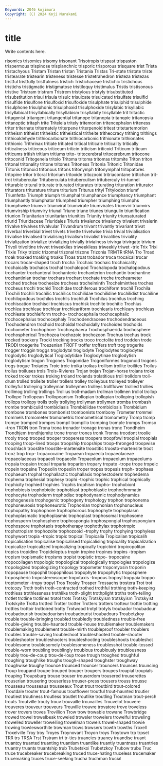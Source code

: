 ```yaml
---
Keywords: 2046 kojimura
Copyright: (C) 2024 Koji Murakami
---
```


# title

Write contents here.



risomics trisomies trisomy trisonant Trisotropis trispast trispaston
trispermous trispinose trisplanchnic trisporic trisporous trisquare trist Trista tristachyous Tristam
Tristan tristan Tristania Tristas Tri-state tristate triste tristearate tristearin tristeness
tristesse tristetrahedron tristeza tristezas tristful tristfully tristfulness tristich Tristichaceae tristichic
tristichous tristichs tristigmatic tristigmatose tristiloquy tristimulus Tristis tristisonous tristive Tristram
tristram Tristrem tristylous tristyly trisubstituted trisubstitution trisul trisula trisulc trisulcate
trisulcated trisulfate trisulfid trisulfide trisulfone trisulfoxid trisulfoxide trisulphate trisulphid trisulphide
trisulphone trisulphonic trisulphoxid trisulphoxide trisylabic trisyllabic trisyllabical trisyllabically trisyllabism trisyllabity
trisyllable trit tritactic tritagonist tritangent tritangential tritanope tritanopia tritanopic tritanopsia
tritanoptic tritaph trite Triteleia tritely tritemorion tritencephalon triteness triter triternate
triternately triterpene triterpenoid tritest tritetartemorion tritheism tritheist tritheistic tritheistical tritheite
tritheocracy trithing trithings trithioaldehyde trithiocarbonate trithiocarbonic trithionate trithionates trithionic Trithrinax
tritiate tritiated tritical triticale triticality tritically triticalness triticeous triticeum triticin
triticism triticoid Triticum triticum triticums tritish tritium tritiums trito- tritocerebral
tritocerebrum tritocone tritoconid Tritogeneia tritolo Tritoma tritoma tritomas tritomite Triton
triton tritonal tritonality tritone tritones Tritoness Tritonia Tritonic Tritonidae Tritonis
tritonoid tritonous tritons tritonymph tritonymphal tritopatores tritopine tritor tritoral tritorium
tritoxide tritozooid tritriacontane trittichan trit-trot tritubercular Trituberculata trituberculism trituberculy tri-tunnel
triturable tritural triturate triturated triturates triturating trituration triturator triturators triturature
triture triturium Triturus trityl Tritylodon triumf Triumfetta Triumph triumph triumphal
triumphance triumphancy triumphant triumphantly triumphator triumphed triumpher triumphing triumphs triumphwise
triumvir triumviral triumvirate triumvirates triumviri triumvirs triumvirship triumviry triunal Triune
triune triunes triungulin triunification triunion Triunitarian triunitarian triunities Triunity triunity
triunsaturated triurid Triuridaceae Triuridales Triuris trivalence trivalency trivalent trivalerin trivalve
trivalves trivalvular Trivandrum trivant trivantly trivariant trivat triverbal triverbial trivet
trivets trivette trivetwise trivia trivial trivialisation trivialise trivialised trivialising trivialism
trivialist trivialities triviality trivialization trivialize trivializing trivially trivialness trivirga trivirgate
trivium Trivoli trivoltine trivvet triweeklies triweekliess triweekly triwet -trix Trix
Trixi Trixie Trixy trizoic trizomal trizonal trizone Trizonia TRMTR tRNA
Tro Troad troak troaked troaking troaks Troas troat trobador troca
trocaical trocar trocars trocar-shaped troch trocha Trochaic trochaic trochaicality trochaically
trochaics trochal trochalopod Trochalopoda trochalopodous trochanter trochanteral trochanteric trochanterion trochantin
trochantine trochantinian trochar trochars trochart trochate troche trocheameter troched trochee
trocheeize trochees trochelminth Trochelminthes troches trocheus trochi trochid Trochidae trochiferous
trochiform trochil Trochila Trochili trochili trochilic trochilics trochilidae trochilidine trochilidist
trochiline trochilopodous trochilos trochils trochiluli Trochilus trochilus troching trochiscation trochisci
trochiscus trochisk trochite trochitic Trochius trochlea trochleae trochlear trochleariform trochlearis
trochleary trochleas trochleate trochleiform trocho- trochocephalia trochocephalic trochocephalus trochocephaly Trochodendraceae
trochodendraceous Trochodendron trochoid trochoidal trochoidally trochoides trochoids trochometer trochophore Trochosphaera
Trochosphaerida trochosphere trochospherical Trochozoa trochozoic trochozoon Trochus trochus trock trocked
trockery Trocki trocking trocks troco troctolite trod trodden trode TRODI
troegerite Troezenian TROFF troffer troffers troft trog trogerite trogger troggin
troggs troglodytal troglodyte Troglodytes troglodytes troglodytic troglodytical Troglodytidae Troglodytinae troglodytish
troglodytism trogon Trogones Trogonidae Trogoniformes trogonoid trogons trogs trogue Troiades
Troic troic troika troikas troilism troilite troilites Troilus troilus troiluses
trois Trois-Rivieres Trojan trojan Trojan-horse trojans troke troked troker trokes
troking troland trolands trolatitious troll trolldom troll-drum trolled trolleite troller
trollers trolley trolleybus trolleyed trolleyer trolleyful trolleying trolleyman trolleymen trolleys
trollflower trollied trollies trollimog trolling trollings Trollius troll-madam trollman trollmen
trollol trollop Trollope Trollopean Trollopeanism Trollopian trollopian trolloping trollopish trollops
trollopy trolls trolly trollying trollyman trollymen tromba trombash trombe trombiculid
trombidiasis Trombidiidae trombidiosis Trombidium trombone trombones trombonist trombonists trombony Trometer
trommel trommels tromometer tromometric tromometrical tromometry Tromp tromp trompe tromped
trompes trompil trompillo tromping tromple tromps Tromso -tron TRON tron
Trona trona tronador tronage tronas tronc Trondheim Trondhjem trondhjemite trone
troner trones tronk Tronna troodont troolie trooly troop trooped trooper
trooperess troopers troopfowl troopial troopials trooping troop-lined troops troopship troopships
troop-thronged troopwise trooshlach troostite troostite-martensite troostitic troosto-martensite troot trooz trop
trop- tropacocaine Tropaean tropaeola tropaeolaceae tropaeolaceous tropaeoli tropaeolin Tropaeolum tropaeolum
tropaeolums tropaia tropaion tropal troparia troparion tropary tropate -trope trope
tropeic tropein tropeine Tropeolin tropeolin troper tropes tropesis troph- trophaea
trophaeum trophal trophallactic trophallaxis trophectoderm trophedema trophema trophesial trophesy trophi
-trophic trophic trophical trophically trophicity trophied trophies Trophis trophism tropho-
trophobiont trophobiosis trophobiotic trophoblast trophoblastic trophochromatin trophocyte trophoderm trophodisc trophodynamic
trophodynamics trophogenesis trophogenic trophogeny trophology trophon trophonema trophoneurosis trophoneurotic Trophonian
trophonian trophonucleus trophopathy trophophore trophophorous trophophyte trophoplasm trophoplasmatic trophoplasmic trophoplast
trophosomal trophosome trophosperm trophosphere trophospongia trophospongial trophospongium trophospore trophotaxis trophotherapy
trophothylax trophotropic trophotropism trophozoite trophozooid -trophy trophy trophying trophyless trophywort
tropia -tropic tropic tropical Tropicalia Tropicalian tropicalih tropicalisation tropicalise tropicalised
tropicalising tropicality tropicalization tropicalize tropicalized tropicalizing tropically tropicbird tropicopolitan tropics
tropidine Tropidoleptus tropin tropine tropines tropins -tropism tropism tropismatic tropisms
tropist tropistic tropo- tropocaine tropocollagen tropologic tropological tropologically tropologies tropologize
tropologized tropologizing tropology tropometer tropomyosin troponin tropopause tropophil tropophilous tropophyte
tropophytic troposphere tropospheric tropostereoscope tropotaxis -tropous tropoyl troppaia troppo troptometer
-tropy tropyl Tros Trosky Trosper Trossachs trostera Trot trot trotcozy
Troth troth troth-contracted trothed trothful trothing troth-keeping trothless trothlessness trothlike
troth-plight trothplight troths troth-telling trotlet trotline trotlines trotol trots Trotsky
Trotskyism trotskyism Trotskyist Trotskyite Trotta trotted Trotter trotter Trotters trotters
trotteur trottie trotting trottles trottoir trottoired trotty Trotwood trotyl trotyls
troubador troubadour troubadourish troubadourism troubadourist troubadours Troubetzkoy trouble trouble-bringing troubled
troubledly troubledness trouble-free trouble-giving trouble-haunted trouble-house troublemaker troublemakers troublemaking troublement
trouble-mirth troubleproof troubler troublers troubles trouble-saving troubleshoot troubleshooted trouble-shooter troubleshooter
troubleshooters troubleshooting troubleshoots troubleshot troublesome troublesomely troublesomeness troublesshot trouble-tossed trouble-worn
troubling troublingly troublous troublously troublousness troubly trou-de-coup trou-de-loup troue trough
troughed troughful troughing troughlike troughs trough-shaped troughster troughway troughwise troughy
trounce trounced trouncer trouncers trounces trouncing Troup troupand troupe trouped
trouper troupers troupes troupial troupials trouping Troupsburg trouse trouser trouserdom
trousered trouserettes trouserian trousering trouserless trouser-press trousers trouss trousse trousseau
trousseaus trousseaux Trout trout troutbird trout-colored Troutdale trouter trout-famous troutflower
troutful trout-haunted troutier troutiest troutiness troutless troutlet troutlike troutling Troutman
trout-perch trouts Troutville trouty trouv trouvaille trouvailles Trouvelot trouvere trouveres
trouveur trouveurs Trouville trouvre trovatore trove troveless trover trovers troves
Trovillion Trow trow trowable trowane Trowbridge trowed trowel trowelbeak troweled
troweler trowelers trowelful troweling trowelled troweller trowelling trowelman trowels trowel-shaped
trowie trowing trowlesworthite trowman trows trowsers trowth trowths Troxell Troxelville
Troy troy Troyes Troynovant Troyon troys Troytown trp trpset TRR
trs TRSA Trst Trstram trt tr-ties truancies truancy truandise truant
truantcy truanted truanting truantism truantlike truantly truantness truantries truantry truants
truantship trub Trubetskoi Trubetzkoy Trubow trubu Truc truce trucebreaker trucebreaking
truced truce-hating truceless trucemaker trucemaking truces truce-seeking trucha truchman trucial
